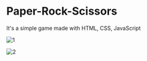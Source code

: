 # Paper-Rock-Scissors
 It's a simple game made with HTML, CSS, JavaScript
 
 ![1](https://user-images.githubusercontent.com/57075208/220986540-14c55fa1-7e7c-4f4a-95b8-b6ed2003f2d6.jpeg)
 
![2](https://user-images.githubusercontent.com/57075208/220986545-a9ea56e7-cddd-41e0-a547-9b14b305dc13.jpeg)

